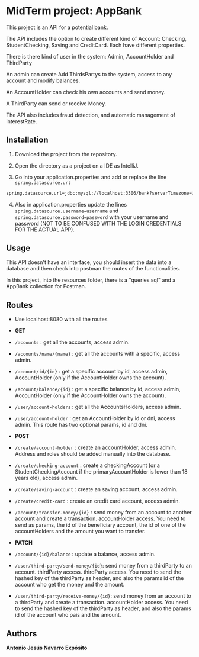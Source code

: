 # MidTerm project: AppBank

This project is an API for a potential bank.

The API includes the option to create different kind of Account: Checking, StudentChecking, Saving and CreditCard.
Each have different properties.

There is there kind of user in the system: Admin, AccountHolder and ThirdParty

An admin can create Add ThirdsPartys to the system, access to any account and modify balances.

An AccountHolder can check his own accounts and send money.

A ThirdParty can send or receive Money.

The API also includes fraud detection, and automatic management of interestRate.

## Installation

1. Download the project from the repository.

2. Open the directory as a project on a IDE as IntelliJ.

3. Go into your application.properties and add or replace the line `spring.datasource.url`

```bash   
spring.datasource.url=jdbc:mysql://localhost:3306/bank?serverTimezone=UTC
```

4. Also in application.properties update the lines
   `spring.datasource.username=username` and `spring.datasource.password=password` with your username and password (NOT TO BE CONFUSED WITH THE LOGIN CREDENTIALS FOR THE ACTUAL APP).
   
## Usage

This API doesn't have an interface, you should insert the data into a database and then check into postman the routes of
the functionalities. 

In this project, into the resources folder, there is a "queries.sql" and a AppBank collection for Postman.

## Routes

- Use localhost:8080 with all the routes


- **GET**

- `/accounts` : get all the accounts, access admin.
- `/accounts/name/{name}` : get all the accounts with a specific, access admin.
- `/account/id/{id}` : get a specific account by id, access admin, AccountHolder (only if the AccountHolder owns the account).
- `/account/balance/{id}` : get a specific balance by id, access admin, AccountHolder (only if the AccountHolder owns the account).
- `/user/account-holders` : get all the AccountsHolders, access admin.
- `/user/account-holder` : get an AccountHolder by id or dni, access admin. This route has two optional params, id and dni.


- **POST**

- `/create/account-holder` : create an accountHolder, access admin. Address and roles should be added manually into the database.
- `/create/checking-account` : create a checkingAccount (or a StudentCheckingAccount if the primaryAccountHolder is lower than 18 years old), access admin.
- `/create/saving-account` : create an saving account, access admin.
- `/create/credit-card` : create an credit card account, access admin.
- `/account/transfer-money/{id}` : send money from an account to another account and create a transaction. accountHolder access. You need to send as params, the id of the beneficiary account, the id of one of the accountHolders and the amount you want to transfer.


- **PATCH**

- `/account/{id}/balance` : update a balance, access admin.
- `/user/third-party/send-money/{id}`: send money from a thirdParty to an account. thirdParty access. thirdParty access. You need to send the hashed key of the thirdParty as header, and also the params id of the account who get the money and the amount.
- `/user/third-party/receive-money/{id}`: send money from an account to a thirdParty and create a transaction. accountHolder access. You need to send the hashed key of the thirdParty as header, and also the params id of the account who pais and the amount.


## Authors

**Antonio Jesús Navarro Expósito**
